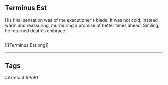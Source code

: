 ## Terminus Est
His final sensation was of the executioner's blade.
It was not cold, instead warm and reassuring,
murmuring a promise of better times ahead.
Smiling, he returned death's embrace.
##
![[Terminus Est.png]]

---
## Tags
#Artefact
#PoE1